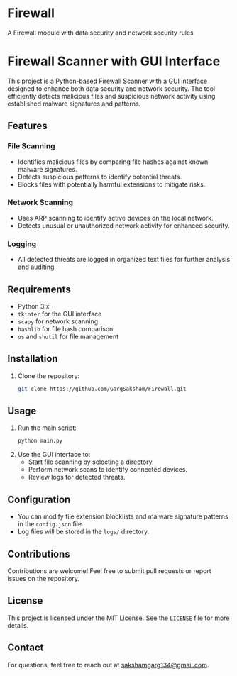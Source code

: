# Firewall
A Firewall module with data security and network security rules
# Firewall Scanner with GUI Interface

This project is a Python-based Firewall Scanner with a GUI interface designed to enhance both data security and network security. The tool efficiently detects malicious files and suspicious network activity using established malware signatures and patterns.

## Features

### File Scanning
- Identifies malicious files by comparing file hashes against known malware signatures.
- Detects suspicious patterns to identify potential threats.
- Blocks files with potentially harmful extensions to mitigate risks.

### Network Scanning
- Uses ARP scanning to identify active devices on the local network.
- Detects unusual or unauthorized network activity for enhanced security.

### Logging
- All detected threats are logged in organized text files for further analysis and auditing.

## Requirements
- Python 3.x
- `tkinter` for the GUI interface
- `scapy` for network scanning
- `hashlib` for file hash comparison
- `os` and `shutil` for file management

## Installation
1. Clone the repository:
   ```bash
   git clone https://github.com/GargSaksham/Firewall.git
   ```

## Usage
1. Run the main script:
   ```bash
   python main.py
   ```
2. Use the GUI interface to:
   - Start file scanning by selecting a directory.
   - Perform network scans to identify connected devices.
   - Review logs for detected threats.

## Configuration
- You can modify file extension blocklists and malware signature patterns in the `config.json` file.
- Log files will be stored in the `logs/` directory.

## Contributions
Contributions are welcome! Feel free to submit pull requests or report issues on the repository.

## License
This project is licensed under the MIT License. See the `LICENSE` file for more details.

## Contact
For questions, feel free to reach out at [sakshamgarg134@gmail.com](mailto:sakshamgarg134@gmail.com).
